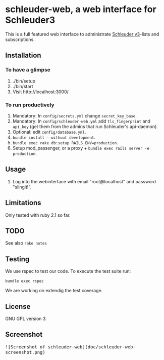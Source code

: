 # schleuder-web, a web interface for Schleuder3

This is a full featured web interface to administrate [Schleuder v3](https://0xacab.org/schleuder/schleuder)-lists and subscriptions.

##  Installation

### To have a glimpse

1. ./bin/setup
1. ./bin/start
1. Visit http://localhost:3000/

### To run productively

1. Mandatory: In `config/secrets.yml` change `secret_key_base`.
1. Mandatory: In `config/schleuder-web.yml` add `tls_fingerprint` and `api_key` (get them from the admins that run Schleuder's api-daemon).
1. Optional: edit `config/database.yml`.
1. `bundle install --without development`.
1. `bundle exec rake db:setup RAILS_ENV=production`.
1. Setup mod_passenger, or a proxy + `bundle exec rails server -e production`.


## Usage

1. Log into the webinterface with email "root@localhost" and password "slingit!".


## Limitations

Only tested with ruby 2.1 so far.


## TODO

See also `rake notes`

## Testing
We use rspec to test our code. To execute the test suite run:

```
bundle exec rspec
```

We are working on extendig the test coverage.

## License

GNU GPL version 3.

## Screenshot

<kbd>
![Screenshot of schleuder-web](doc/schleuder-web-screenshot.png)
</kbd>


